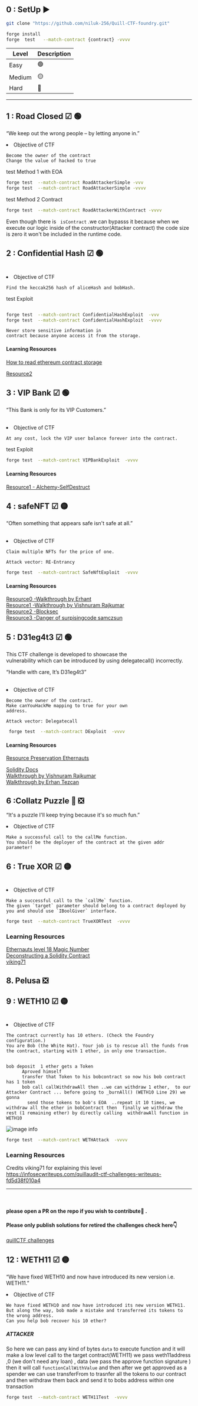 ## 0 : SetUp ▶

```bash
git clone "https://github.com/niluk-256/Quill-CTF-foundry.git"

forge install
forge  test   --match-contract {contract} -vvvv


```

| Level  | Description |
| ------ | ----------- |
| Easy   | 🟢          |
| Medium | 🟡          |
| Hard   | 🔴          |

---

## 1 : Road Closed ☑ 🟢

“We keep out the wrong people – by letting anyone in.”
<br>

<li>Objective of CTF </li>

```
Become the owner of the contract
Change the value of hacked to true
```

test Method 1 with EOA

```bash
forge test  --match-contract RoadAttackerSimple -vvv
forge test  --match-contract RoadAttackerSimple -vvvv

```

test Method 2 Contract

```bash
forge test  --match-contract RoadAttackerWithContract -vvvv
```

Even though there is ` isContract` .we can bypasss it because when we execute our logic inside of the constructor(Attacker contract) the code size is zero it won't be included in the runtime code.

## 2 : Confidential Hash ☑ 🟢

<br>

<li>Objective of CTF </li>

```
Find the keccak256 hash of aliceHash and bobHash.
```

test Exploit

```bash

forge test  --match-contract ConfidentialHashExploit  -vvv
forge test  --match-contract ConfidentialHashExploit  -vvvv

```

```
Never store sensitive information in
contract because anyone access it from the storage.
```

#### Learning Resources

[How to read ethereum contract storage](https://medium.com/@dariusdev/how-to-read-ethereum-contract-storage-44252c8af925)

[Resource2 ](https://medium.com/coinmonks/hacking-secrets-in-ethereum-smart-contracts-646c638c395c)

## 3 : VIP Bank ☑ 🟢

“This Bank is only for its VIP Customers.”

<br>

<li>Objective of CTF </li>

```
At any cost, lock the VIP user balance forever into the contract.
```

test Exploit

```bash
forge test  --match-contract VIPBankExploit  -vvvv
```

#### Learning Resources

[Resource1 - Alchemy-SelfDestruct](https://www.alchemy.com/overviews/selfdestruct-solidity)

## 4 : safeNFT ☑ 🟡

“Often something that appears safe isn't safe at all.”

<br>

<li>Objective of CTF </li>

```
Claim multiple NFTs for the price of one.
```

`Attack vector: RE-Entrancy`

```bash
forge test  --match-contract SafeNftExploit  -vvvv
```

#### Learning Resources

[Resource0 -Walkthrough by Erhant](https://dev.to/erhant/quill-ctf-4-safe-nft-5699) <br/>
[Resource1 -Walkthrough by Vishnuram Rajkumar](https://infosecwriteups.com/quillaudit-ctf-challenges-writeups-fd5d38f010a4) <br/>
[Resource2 -Blocksec](https://blocksecteam.medium.com/when-safemint-becomes-unsafe-lessons-from-the-hypebears-security-incident-2965209bda2a)<br/>
[Resource3 -Danger of surpisingcode samczsun](https://samczsun.com/the-dangers-of-surprising-code/)

## 5 : D31eg4t3 ☑ 🟢

This CTF challenge is developed to showcase the <br/>
vulnerability which can be introduced by using delegatecall() incorrectly.

“Handle with care, It’s D31eg4t3”

<br>

<li>Objective of CTF </li>

```
Become the owner of the contract.
Make canYouHackMe mapping to true for your own
address.
```

`Attack vector: Delegatecall`

```bash
 forge test  --match-contract DExploit  -vvvv
```

#### Learning Resources

[Resource Preservation Ethernauts](https://medium.com/coinmonks/ethernaut-lvl-16-preservation-walkthrough-how-to-inject-malicious-contracts-with-delegatecall-81e071f98a12)
<br/>

[Solidity Docs](https://docs.soliditylang.org/en/v0.8.6/introduction-to-smart-contracts.html?highlight=delegatecall) <br/>
[Walkthrough by Vishnuram Rajkumar](https://infosecwriteups.com/quillaudit-ctf-challenges-writeups-fd5d38f010a4) <br/>
[Walkthrough by Erhan Tezcan](https://dev.to/erhant/quillctf-5-d31eg4t3-37h3) <br/>

## 6 :Collatz Puzzle 🔴 ❎

“It's a puzzle I'll keep trying because it's so much fun.”
<br>

<li>Objective of CTF </li>

```
Make a successful call to the callMe function.
You should be the deployer of the contract at the given addr parameter!
```

## 6 : True XOR ☑ 🟡

<br>
<li>Objective of CTF </li>

```
Make a successful call to the `callMe` function.
The given `target` parameter should belong to a contract deployed by you and should use `IBoolGiver` interface.

```

```bash
forge test  --match-contract TrueXORTest  -vvvv
```

### Learning Resources

[Ethernauts level 18 Magic Number](https://www.youtube.com/watch?v=FsPWuKK8mWI)<br/>
[Deconstructing a Solidity Contract ](https://blog.openzeppelin.com/deconstructing-a-solidity-contract-part-i-introduction-832efd2d7737/) <br/>
[viking71](https://infosecwriteups.com/quillaudit-ctf-challenges-writeups-fd5d38f010a4)

## 8. Pelusa ❎

## 9 : WETH10 ☑ 🟡

<br>

<li>Objective of CTF </li>

```
The contract currently has 10 ethers. (Check the Foundry configuration.)
You are Bob (the White Hat). Your job is to rescue all the funds from the contract, starting with 1 ether, in only one transaction.


```

```
bob deposit  1 ether gets a Token
      Aproved himself
      transfer that Token to his bobcontract so now his bob contract has 1 token
      bob call callWithdrawAll then ..we can withdraw 1 ether,  to our Attacker Contract ... before going to _burnAll() (WETH10 Line 29) we gonna
        send those tokens to bob's EOA  ..repeat it 10 times, we withdraw all the ether in bobContract then  finally we withdraw the rest (1 remaining ether) by directly calling  withdrawAll function in WETH10

```

![image info](./img/w10.png)

```bash
forge test  --match-contract WETHAttack  -vvvv
```

### Learning Resources

Credits viking71 for explaining this level
https://infosecwriteups.com/quillaudit-ctf-challenges-writeups-fd5d38f010a4

---

<br/>

#### please open a PR on the repo if you wish to contribute💙 .

#### Please only publish solutions for retired the challenges check here👇

[quillCTF challenges](https://quillctf.super.site/challenges)


## 12 : WETH11 ☑ 🟡

“We have fixed WETH10 and now have introduced its new version i.e. WETH11.”
<br>
<li>Objective of CTF </li>

```
We have fixed WETH10 and now have introduced its new version WETH11.
But along the way, bob made a mistake and transferred its tokens to the wrong address.
Can you help bob recover his 10 ether?

```
##### ATTACKER 

So here we can pass any kind of bytes `data` to execute function and it will make a low level call to the target contract(WETH11) we pass weth11address ,0 (we don't need any loan) , data (we pass the approve function signature ) then it will call `functionCallWithValue` and then after we get approved as a spender we can use transferFrom to trasnfer all the tokens to our contract and then withdraw them back and send it to bobs address
within one transaction


```bash
forge test  --match-contract WETH11Test  -vvvv
```
